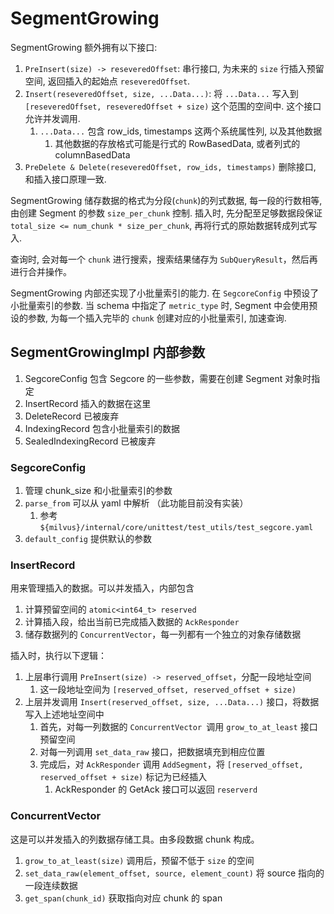 # SegmentGrowing 
SegmentGrowing 额外拥有以下接口:
1. `PreInsert(size) -> reseveredOffset`: 串行接口, 为未来的 `size` 行插入预留空间, 返回插入的起始点 `reseveredOffset`. 
2. `Insert(reseveredOffset, size, ...Data...)`: 将 `...Data...` 写入到 `[reseveredOffset, reseveredOffset + size)` 这个范围的空间中. 这个接口允许并发调用. 
   1. `...Data...` 包含 row_ids, timestamps 这两个系统属性列, 以及其他数据
      1. 其他数据的存放格式可能是行式的 RowBasedData, 或者列式的 columnBasedData
3. `PreDelete & Delete(reseveredOffset, row_ids, timestamps)` 删除接口, 和插入接口原理一致. 

SegmentGrowing 储存数据的格式为分段(`chunk`)的列式数据, 每一段的行数相等, 
由创建 Segment 的参数 `size_per_chunk` 控制. 
插入时, 先分配至足够数据段保证 `total_size <= num_chunk * size_per_chunk`, 
再将行式的原始数据转成列式写入. 

查询时, 会对每一个 `chunk` 进行搜索，搜索结果储存为 `SubQueryResult`，然后再进行合并操作。

SegmentGrowing 内部还实现了小批量索引的能力. 在 `SegcoreConfig` 中预设了小批量索引的参数. 
当 schema 中指定了 `metric_type` 时, Segment 中会使用预设的参数, 为每一个插入完毕的 `chunk` 
创建对应的小批量索引, 加速查询. 

## SegmentGrowingImpl 内部参数
1. SegcoreConfig 包含 Segcore 的一些参数，需要在创建 Segment 对象时指定
2. InsertRecord 插入的数据在这里
3. DeleteRecord 已被废弃
4. IndexingRecord 包含小批量索引的数据
5. SealedIndexingRecord 已被废弃

### SegcoreConfig
1. 管理 chunk_size 和小批量索引的参数
2. `parse_from` 可以从 yaml 中解析 （此功能目前没有实装）
   1. 参考 `${milvus}/internal/core/unittest/test_utils/test_segcore.yaml`
3. `default_config` 提供默认的参数

### InsertRecord
用来管理插入的数据。可以并发插入，内部包含
1. 计算预留空间的 `atomic<int64_t> reserved`
2. 计算插入段，给出当前已完成插入数据的 `AckResponder` 
3. 储存数据列的 `ConcurrentVector`，每一列都有一个独立的对象存储数据

插入时，执行以下逻辑：
1. 上层串行调用 `PreInsert(size) -> reserved_offset`，分配一段地址空间
   1. 这一段地址空间为 `[reserved_offset, reserved_offset + size)`
2. 上层并发调用 `Insert(reserved_offset, size, ...Data...)` 接口，将数据写入上述地址空间中
    1. 首先，对每一列数据的 `ConcurrentVector `调用 `grow_to_at_least` 接口预留空间
    2. 对每一列调用 `set_data_raw` 接口，把数据填充到相应位置
    3. 完成后，对 `AckResponder` 调用 `AddSegment`，将 `[reserved_offset, reserved_offset + size)` 标记为已经插入
       1. AckResponder 的 GetAck 接口可以返回 `reserverd`

### ConcurrentVector
这是可以并发插入的列数据存储工具。由多段数据 chunk 构成。
1. `grow_to_at_least(size)` 调用后，预留不低于 `size` 的空间
2. `set_data_raw(element_offset, source, element_count)` 将 source 指向的一段连续数据
3. `get_span(chunk_id)` 获取指向对应 chunk 的 span
